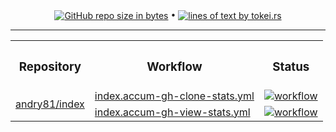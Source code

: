 <!-- collected statistic data repository metrics -->
<p align="center">
  <a href="#"><img src="https://img.shields.io/github/repo-size/andry81-stats/index--gh-stats?logo=github" valign="middle" alt="GitHub repo size in bytes" /></a>
• <a href="https://github.com/XAMPPRocky/tokei"><img src="https://tokei.rs/b1/github/andry81-stats/index--gh-stats?category=lines" valign="middle" alt="lines of text by tokei.rs" /></a>
</p>

<hr />

<!-- workflow actions -->
<table align="center">
  <tr>
    <th><h3>Repository</h3></th>
    <th><h3>Workflow</h3></th>
    <th><h3>Status</h3></th>
  </tr>
  <tr>
    <td rowspan="2"><a href="https://github.com/andry81/index">andry81/index</a></td>
    <td><a href="https://github.com/andry81/actions/tree/HEAD/.github/workflows/index.accum-gh-clone-stats.yml">index.accum-gh-clone-stats.yml</a></td>
    <td><a href="https://github.com/andry81/actions/actions/workflows/index.accum-gh-clone-stats.yml"><img src="https://img.shields.io/github/actions/workflow/status/andry81/actions/index.accum-gh-clone-stats.yml?logo=github&label=workflow" valign="middle" alt="workflow" /></a></td>
  </tr>
  <tr>
    <td><a href="https://github.com/andry81/actions/tree/HEAD/.github/workflows/index.accum-gh-view-stats.yml">index.accum-gh-view-stats.yml</a></td>
    <td><a href="https://github.com/andry81/actions/actions/workflows/index.accum-gh-view-stats.yml"><img src="https://img.shields.io/github/actions/workflow/status/andry81/actions/index.accum-gh-view-stats.yml?logo=github&label=workflow" valign="middle" alt="workflow" /></a></td>
  </tr>
</table>
